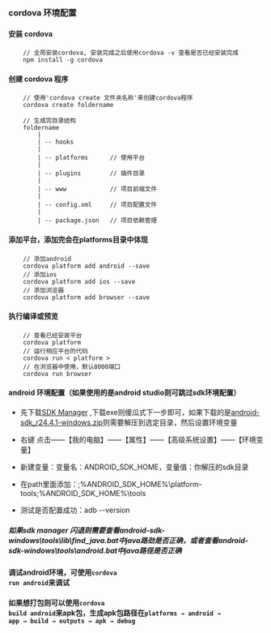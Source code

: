 ### cordova 环境配置

#### 安装 cordova
```
	// 全局安装cordova, 安装完成之后使用cordova -v 查看是否已经安装完成
	npm install -g cordova
``` 

#### 创建 cordova 程序
```
	// 使用'cordova create 文件夹名称'来创建cordova程序
	cordova create foldername
	
	// 生成完目录结构
	foldername
		|
		| -- hooks	
		|
		| -- platforms		// 使用平台
		|
		| -- plugins		// 插件目录
		| 
		| -- www			// 项目前端文件
		|
		| -- config.xml     // 项目配置文件
		|
		| -- package.json   // 项目依赖管理
```

#### 添加平台，添加完会在platforms目录中体现
```
	// 添加android
	cordova platform add android --save
	// 添加ios
	cordova platform add ios --save
	// 添加浏览器
	cordova platform add browser --save
```

#### 执行编译或预览
```
	// 查看已经安装平台
	cordova platform
	// 运行相应平台的代码
	cordova run < platform >
	// 在浏览器中使用，默认8000端口
	cordova run browser
```

#### android 环境配置（如果使用的是android studio则可跳过sdk环境配置）

* 先下载[SDK Manager](https://www.androiddevtools.cn/)  ,下载exe则傻瓜式下一步即可，如果下载的是[android-sdk_r24.4.1-windows.zip](https://dl.google.com/android/android-sdk_r24.4.1-windows.zip?utm_source=androiddevtools&utm_medium=website)则需要解压到选定目录，然后设置环境变量

* 右键 点击——【我的电脑】——【属性】——【高级系统设置】——【环境变量】

* 新建变量：变量名：ANDROID_SDK_HOME，变量值：你解压的sdk目录

* 在path里面添加：;%ANDROID_SDK_HOME%\platform-tools;%ANDROID_SDK_HOME%\tools 

* 测试是否配置成功：adb --version

##### 如果sdk manager 闪退则需要查看android-sdk-windows\tools\lib\find_java.bat中java路劲是否正确，或者查看android-sdk-windows\tools\android.bat中java路径是否正确

#### 调试android环境，可使用<code>cordova run android</code>来调试

#### 如果想打包则可以使用<code>cordova build android</code>来apk包，生成apk包路径在<code>platforms → android → app → build → outputs → apk → debug</code>






